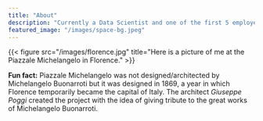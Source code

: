 ```yaml
---
title: "About"
description: "Currently a Data Scientist and one of the first 5 employees in an analytics start-up, Quantiful. I am a super nerd who loves math, coding and travel. I enjoy getting my hands  dirty in data and am always looking for opportunities where data can be used to make the world a better place to live."
featured_image: "/images/space-bg.jpeg"
---
```

{{< figure src="/images/florence.jpg" title="Here is a picture of me at the Piazzale Michelangelo in Florence." >}}


**Fun fact:** Piazzale Michelangelo was not designed/architected by Michelangelo Buonarroti but it was designed in 1869, a year in which Florence temporarily became the capital of Italy. The architect *Giuseppe Poggi* created the project with the idea of giving tribute to the great works of Michelangelo Buonarroti.
